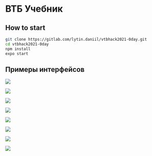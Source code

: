 # ВТБ Учебник

## How to start

```bash
git clone https://gitlab.com/lytin.daniil/vtbhack2021-0day.git
cd vtbhack2021-0day
npm install
expo start
```
## Примеры интерфейсов

![](img/1.jpg)

![](img/2.jpg)

![](img/3.jpg)

![](img/4.jpg)

![](img/5.jpg)

![](img/6.jpg)

![](img/7.jpg)

![](img/8.jpg)